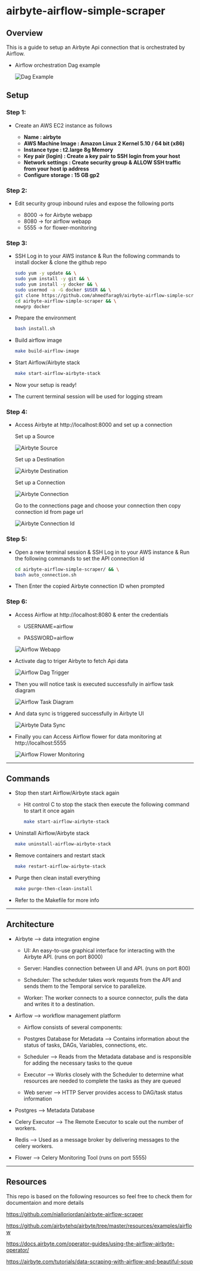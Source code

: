 # airbyte-airflow-simple-scraper <!-- omit in toc -->

## Overview

This is a guide to setup an Airbyte Api connection that is orchestrated by Airflow.

- Airflow orchestration Dag example

  ![Dag Example](./images/dag_example.png)

## Setup

### Step 1:

- Create an AWS EC2 instance as follows

  - **Name : airbyte**
  - **AWS Machine Image : Amazon Linux 2 Kernel 5.10 / 64 bit (x86)**
  - **Instance type : t2.large 8g Memory**
  - **Key pair (login) : Create a key pair to SSH login from your host**
  - **Network settings : Create security group & ALLOW SSH traffic from your host ip address**
  - **Configure storage : 15 GB gp2**

### Step 2:

- Edit security group inbound rules and expose the following ports

  - 8000 → for Airbyte webapp
  - 8080 → for airflow webapp
  - 5555 → for flower-monitoring

### Step 3:

- SSH Log in to your AWS instance & Run the following commands to install docker & clone the github repo

  ```bash
  sudo yum -y update && \
  sudo yum install -y git && \
  sudo yum install -y docker && \
  sudo usermod -a -G docker $USER && \
  git clone https://github.com/ahmedfarag9/airbyte-airflow-simple-scraper.git && \
  cd airbyte-airflow-simple-scraper && \
  newgrp docker
  ```

- Prepare the environment

  ```bash
  bash install.sh
  ```

- Build airflow image

  ```bash
  make build-airflow-image
  ```

- Start Airflow/Airbyte stack

  ```bash
  make start-airflow-airbyte-stack
  ```

- Now your setup is ready!

- The current terminal session will be used for logging stream

### Step 4:

- Access Airbyte at http://localhost:8000 and set up a connection

  Set up a Source

  ![Airbyte Source](./images/airbyte_source.png)

  Set up a Destination

  ![Airbyte Destination](./images/airbyte_destination.png)

  Set up a Connection

  ![Airbyte Connection](./images/airbyte_connection.png)

  Go to the connections page and choose your connection
  then copy connection id from page url

  ![Airbyte Connection Id](./images/airbyte_connection_id.png)

### Step 5:

- Open a new terminal session & SSH Log in to your AWS instance & Run the following commands to set the API connection id

  ```bash
  cd airbyte-airflow-simple-scraper/ && \
  bash auto_connection.sh
  ```

- Then Enter the copied Airbyte connection ID when prompted

### Step 6:

- Access Airflow at http://localhost:8080 & enter the credentials

  - USERNAME=airflow

  - PASSWORD=airflow

  ![Airflow Webapp](./images/airflow_webapp.png)

- Activate dag to triger Airbyte to fetch Api data

  ![Airflow Dag Trigger](./images/airflow_dag_trigger.png)

- Then you will notice task is executed successfully in airflow task diagram

  ![Airflow Task Diagram](./images/airflow_task_diagram.png)

- And data sync is triggered successfully in Airbyte UI

  ![Airbyte Data Sync](./images/airbyte_data_sync.png)

- Finally you can Access Airflow flower for data monitoring at http://localhost:5555

  ![Airflow Flower Monitoring](./images/airflow_flower_monitoring.png)

---

## Commands

- Stop then start Airflow/Airbyte stack again

  - Hit control C to stop the stack then execute the following command to start it once again

    ```bash
    make start-airflow-airbyte-stack
    ```

- Uninstall Airflow/Airbyte stack

  ```bash
  make uninstall-airflow-airbyte-stack
  ```

- Remove containers and restart stack

  ```bash
  make restart-airflow-airbyte-stack
  ```

- Purge then clean install everything

  ```bash
  make purge-then-clean-install
  ```

- Refer to the Makefile for more info

---

## Architecture

- Airbyte --> data integration engine

  - UI: An easy-to-use graphical interface for interacting with the Airbyte API. (runs on port 8000)

  - Server: Handles connection between UI and API. (runs on port 800)

  - Scheduler: The scheduler takes work requests from the API and sends them to the Temporal service to parallelize.

  - Worker: The worker connects to a source connector, pulls the data and writes it to a destination.

- Airflow --> workflow management platform

  - Airflow consists of several components:

  - Postgres Database for Metadata --> Contains information about the status of tasks, DAGs, Variables, connections, etc.

  - Scheduler --> Reads from the Metadata database and is responsible for adding the necessary tasks to the queue

  - Executor --> Works closely with the Scheduler to determine what resources are needed to complete the tasks as they are queued

  - Web server --> HTTP Server provides access to DAG/task status information

- Postgres --> Metadata Database

- Celery Executor --> The Remote Executor to scale out the number of workers.

- Redis --> Used as a message broker by delivering messages to the celery workers.

- Flower --> Celery Monitoring Tool (runs on port 5555)

---

## Resources

This repo is based on the following resources so feel free to check them for documentaion and more details

https://github.com/nialloriordan/airbyte-airflow-scraper

https://github.com/airbytehq/airbyte/tree/master/resources/examples/airflow

https://docs.airbyte.com/operator-guides/using-the-airflow-airbyte-operator/

https://airbyte.com/tutorials/data-scraping-with-airflow-and-beautiful-soup
